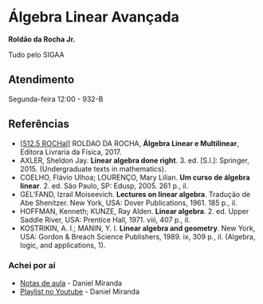 # Álgebra Linear Avançada

**Roldão da Rocha Jr.**

Tudo pelo SIGAA

## Atendimento

Segunda-feira 12:00 - 932-B

## Referências

- \[[512.5 ROCHal](http://biblioteca.ufabc.edu.br/index.php?codigo_sophia=109262)\] ROLDAO DA ROCHA, **Álgebra Linear e Multilinear**, Editora Livraria da Física, 2017.
- AXLER, Sheldon Jay. **Linear algebra done right**. 3. ed. \[S.l.\]: Springer, 2015. (Undergraduate texts in mathematics).
- COELHO, Flávio Ulhoa; LOURENÇO, Mary Lilian. **Um curso de álgebra linear**. 2. ed. São Paulo, SP: Edusp, 2005. 261 p., il.
- GEL’FAND, Izrail Moiseevich. **Lectures on linear algebra**. Tradução de Abe Shenitzer. New York, USA: Dover Publications, 1961. 185 p., il.
- HOFFMAN, Kenneth; KUNZE, Ray Alden. **Linear algebra**. 2. ed. Upper Saddle River, USA: Prentice Hall, 1971. viii, 407 p., il.
- KOSTRIKIN, A. I.; MANIN, Y. I. **Linear algebra and geometry**. New York, USA: Gordon & Breach Science Publishers, 1989. ix, 309 p., il. (Algebra, logic, and applications, 1).

### Achei por aí
- [Notas de aula](https://danielmiranda.prof.ufabc.edu.br//ala/algebra-linear-avancada.pdf) - Daniel Miranda
- [Playlist no Youtube](https://youtube.com/playlist?list=PL2GX-PfA55MFsVwU3VZqq2LH0tuo_C4Cr) - Daniel Miranda
